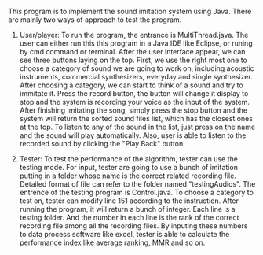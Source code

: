 This program is to implement the sound imitation system using Java. There are mainly two ways of approach to test the program.

1. User/player:
To run the program, the entrance is MultiThread.java. The user can either run this this program in a Java IDE like Eclipse, or runing by cmd command or terminal. After the user interface appear, we can see three buttons laying on the top. First, we use the right most one to choose a category of sound we are going to work on, including acoustic instruments, commercial synthesizers, everyday and single synthesizer. After choosing a category, we can start to think of a sound and try to immitate it. Press the record button, the button will change it display to stop and the system is recording your voice as the input of the system. After finishing imitating the song, simply press the stop button and the system will return the sorted sound files list, which has the closest ones at the top. To listen to any of the sound in the list, just press on the name and the sound will play automatically. Also, user is able to listen to the recorded sound by clicking the "Play Back" button.

2. Tester:
To test the performance of the algorithm, tester can use the testing mode. For input, tester are going to use a bunch of imitation putting in a folder whose name is the correct related recording file. Detailed format of file can refer to the folder named "testingAudios". The entrence of the testing program is Control.java. To choose a category to test on, tester can modify line 151 according to the instruction. After running the program, it will return a bunch of integer. Each line is a testing folder. And the number in each line is the rank of the correct recording file among all the recording files. By inputing these numbers to data process software like excel, tester is able to calculate the performance index like average ranking, MMR and so on.
